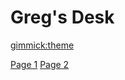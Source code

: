 <!--
    Name of the wiki

    For example:

    # My Wiki
-->

# Greg's Desk

<!--
    Default theme

    See: http://dynalon.github.io/mdwiki/#!customizing.md#Theme_chooser

    For example:

        [gimmick:theme](slate)

    Note that non-default themes will require Web access; or else you'll have to instead load the CSS file yourself as part of the index.html.
-->

[gimmick:theme](slate)

<!--
    Navigation

    See: ttp://dynalon.github.io/mdwiki/#!quickstart.md#Adding_a_navigation
-->

[Page 1](pages/page1.md)
[Page 2](pages/page2.md)
